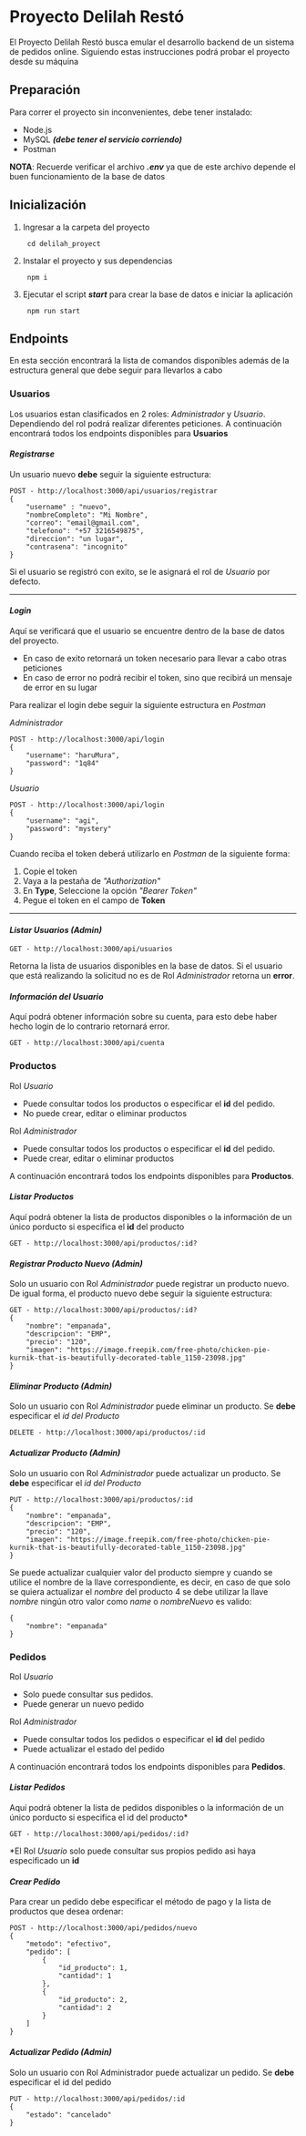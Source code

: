 # Proyecto Delilah Restó
El Proyecto Delilah Restó busca emular el desarrollo backend de un sistema de pedidos online. Siguiendo estas instrucciones podrá probar el proyecto desde su máquina

## Preparación
Para correr el proyecto sin inconvenientes, debe tener instalado:
  - Node.js
  - MySQL ***(debe tener el servicio corriendo)***
  - Postman
 
**NOTA**: Recuerde verificar el archivo ***.env*** ya que de este archivo depende el buen funcionamiento de la base de datos

## Inicialización
1. Ingresar a la carpeta del proyecto

        cd delilah_proyect
2. Instalar el proyecto y sus dependencias

        npm i
3. Ejecutar el script ***start*** para crear la base de datos e iniciar la aplicación

        npm run start
## Endpoints
En esta sección encontrará la lista de comandos disponibles además de la estructura general que debe seguir para llevarlos a cabo
### Usuarios
Los usuarios estan clasificados en 2 roles: *Administrador* y *Usuario*. Dependiendo del rol podrá realizar diferentes peticiones.
A continuación encontrará todos los endpoints disponibles para **Usuarios**

#### *Registrarse*
Un usuario nuevo **debe** seguir la siguiente estructura:

    POST - http://localhost:3000/api/usuarios/registrar
    {
        "username" : "nuevo",
        "nombreCompleto": "Mi Nombre",
        "correo": "email@gmail.com",
        "telefono": "+57 3216549875",
        "direccion": "un lugar",
        "contrasena": "incognito"
    }

Si el usuario se registró con exito, se le asignará el rol de *Usuario* por defecto.

---

#### *Login*
Aquí se verificará que el usuario se encuentre dentro de la base de datos del proyecto.
- En caso de exito retornará un token necesario para llevar a cabo otras peticiones
- En caso de error no podrá recibir el token, sino que recibirá un mensaje de error en su lugar

Para realizar el login debe seguir la siguiente estructura en *Postman*

*Administrador*
    
    POST - http://localhost:3000/api/login
    {
        "username": "haruMura",
        "password": "1q84"
    }

*Usuario*
    
    POST - http://localhost:3000/api/login
    {
        "username": "agi",
        "password": "mystery"
    }
Cuando reciba el token deberá utilizarlo en *Postman* de la siguiente forma:
1. Copie el token
2. Vaya a la pestaña de *"Authorization"*
3. En **Type**, Seleccione la opción *"Bearer Token"*
4. Pegue el token en el campo de **Token**

---

#### *Listar Usuarios (Admin)*

    GET - http://localhost:3000/api/usuarios

Retorna la lista de usuarios disponibles en la base de datos. Si el usuario que está realizando la solicitud no es de Rol *Administrador* retorna un **error**.

#### *Información del Usuario*
Aquí podrá obtener información sobre su cuenta, para esto debe haber hecho login de lo contrario retornará error.

    GET - http://localhost:3000/api/cuenta

### Productos

Rol *Usuario*
- Puede consultar todos los productos o especificar el **id** del pedido.
- No puede crear, editar o eliminar productos

Rol *Administrador* 
- Puede consultar todos los productos o especificar el **id** del pedido.
- Puede crear, editar o eliminar productos

A continuación encontrará todos los endpoints disponibles para **Productos**.

#### *Listar Productos*

Aquí podrá obtener la lista de productos disponibles o la información de un único porducto si especifica el **id** del producto

    GET - http://localhost:3000/api/productos/:id?
    
#### *Registrar Producto Nuevo (Admin)*

Solo un usuario con Rol *Administrador* puede registrar un producto nuevo. De igual forma, el producto nuevo debe seguir la siguiente estructura:

    GET - http://localhost:3000/api/productos/:id?
    {
        "nombre": "empanada",
        "descripcion": "EMP",
        "precio": "120",
        "imagen": "https://image.freepik.com/free-photo/chicken-pie-kurnik-that-is-beautifully-decorated-table_1150-23098.jpg"
    }

#### *Eliminar Producto (Admin)*

Solo un usuario con Rol *Administrador* puede eliminar un producto. Se **debe** especificar el *id del Producto*

    DELETE - http://localhost:3000/api/productos/:id

#### *Actualizar Producto (Admin)*

Solo un usuario con Rol *Administrador* puede actualizar un producto. Se **debe** especificar el *id del Producto*

    PUT - http://localhost:3000/api/productos/:id
    {
        "nombre": "empanada",
        "descripcion": "EMP",
        "precio": "120",
        "imagen": "https://image.freepik.com/free-photo/chicken-pie-kurnik-that-is-beautifully-decorated-table_1150-23098.jpg"
    }

Se puede actualizar cualquier valor del producto siempre y cuando se utilice el nombre de la llave correspondiente, es decir, en caso de que solo se quiera actualizar el *nombre* del producto 4 se debe utilizar la llave *nombre* ningún otro valor como *name* o *nombreNuevo* es valido:

    {
        "nombre": "empanada"
    }

### Pedidos
Rol *Usuario*
- Solo puede consultar sus pedidos.
- Puede generar un nuevo pedido

Rol *Administrador* 
- Puede consultar todos los pedidos o especificar el **id** del pedido
- Puede actualizar el estado del pedido

A continuación encontrará todos los endpoints disponibles para **Pedidos**.

#### *Listar Pedidos*
Aquí podrá obtener la lista de pedidos disponibles o la información de un único porducto si especifica el id del producto*

    GET - http://localhost:3000/api/pedidos/:id?

*El Rol *Usuario* solo puede consultar sus propios pedido asi haya especificado un **id**

#### *Crear Pedido*

Para crear un pedido debe especificar el método de pago y la lista de productos que desea ordenar:

    POST - http://localhost:3000/api/pedidos/nuevo
    {
        "metodo": "efectivo",
        "pedido": [
            {
                "id_producto": 1,
                "cantidad": 1
            },
            {
                "id_producto": 2,
                "cantidad": 2
            }
        ]
    }
    
#### *Actualizar Pedido (Admin)*

Solo un usuario con Rol Administrador puede actualizar un pedido. Se **debe** especificar el id del pedido

    PUT - http://localhost:3000/api/pedidos/:id
    {
        "estado": "cancelado"
    }
    